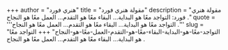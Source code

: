 +++
author = "هنري فورد"
title = "مقولة هنري فورد"
description = "مقولة هنري فورد: التواجد معًا هو البداية... البقاء معًا هو التقدم... العمل معًا هو النجاح ."
quote = '''التواجد معًا هو البداية... البقاء معًا هو التقدم... العمل معًا هو النجاح .'''
slug = "التواجد-معًا-هو-البداية-البقاء-معًا-هو-التقدم-العمل-معًا-هو-النجاح"
+++
التواجد معًا هو البداية... البقاء معًا هو التقدم... العمل معًا هو النجاح .
